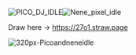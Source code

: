 ![PICO_DJ_IDLE](https://github.com/user-attachments/assets/be4a626f-0866-49fd-b923-89578dcfdf25)![Nene_pixel_idle](https://github.com/user-attachments/assets/41eefb3b-9e65-445f-a5bc-c5c03f005175)

Draw here -> https://27o1.straw.page 

![320px-Picoandneneidle](https://github.com/user-attachments/assets/a27229ec-cbe1-40ee-a59b-82ae2c72590f)
